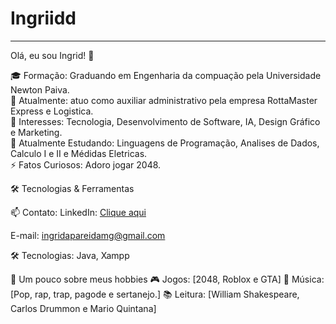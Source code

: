 # Ingriidd

<!--- Olá, esse é meu readme, fique à vontade para utilizá-lo como quiser! --> 

-----

Olá, eu sou Ingrid! 👋

🎓 Formação: Graduando em Engenharia da compuação pela Universidade Newton Paiva. <br>
💼 Atualmente: atuo como auxiliar administrativo pela empresa RottaMaster Express e Logistica. <br>
🧠 Interesses: Tecnologia, Desenvolvimento de Software, IA, Design Gráfico e Marketing. <br>
🌱 Atualmente Estudando: Linguagens de Programação, Analises de Dados, Calculo I e II e Médidas Eletricas. <br>
⚡ Fatos Curiosos: Adoro jogar 2048.

🛠️ Tecnologias & Ferramentas






📫 Contato:
LinkedIn: [Clique aqui](https://www.linkedin.com/in/ingrid-aparecida-166304228/)

E-mail: ingridapareidamg@gmail.com


🛠️ Tecnologias: Java, Xampp

🎨 Um pouco sobre meus hobbies
🎮 Jogos: [2048, Roblox e GTA]
🎵 Música: [Pop, rap, trap, pagode e sertanejo.]
📚 Leitura: [William Shakespeare, Carlos Drummon e Mario Quintana]
